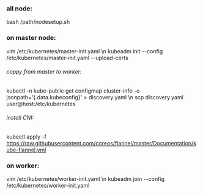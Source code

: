 ### all node:
bash /path/nodesetup.sh
### on master node:
vim /etc/kubernetes/master-init.yaml \n
kubeadm init --config /etc/kubernetes/master-init.yaml --upload-certs
###### coppy from master to worker:
kubectl -n kube-public get configmap cluster-info -o jsonpath='{.data.kubeconfig}' > discovery.yaml \n
scp discovery.yaml user@host:/etc/kubernetes
###### install CNI:
kubectl apply -f https://raw.githubusercontent.com/coreos/flannel/master/Documentation/kube-flannel.yml
### on worker:
vim /etc/kubernetes/worker-init.yaml \n
kubeadm join --config /etc/kubernetes/worker-init.yaml
